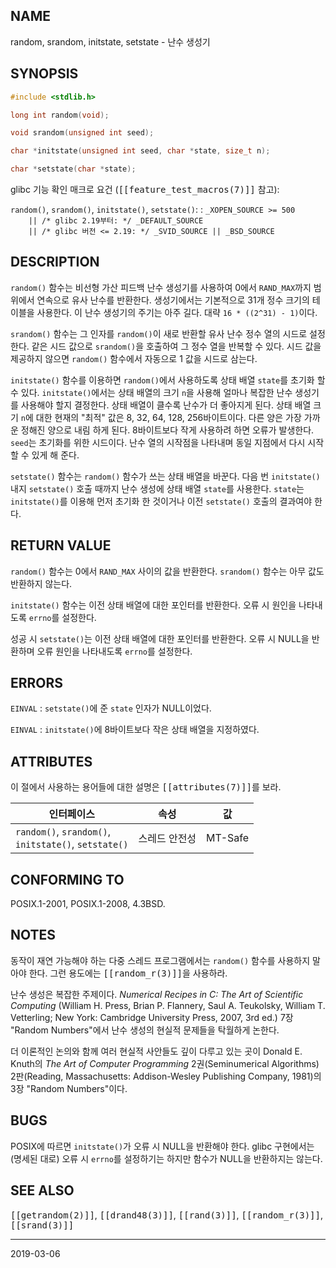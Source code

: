 ## NAME

random, srandom, initstate, setstate - 난수 생성기

## SYNOPSIS

```c
#include <stdlib.h>

long int random(void);

void srandom(unsigned int seed);

char *initstate(unsigned int seed, char *state, size_t n);

char *setstate(char *state);
```

glibc 기능 확인 매크로 요건 (<tt>[[feature_test_macros(7)]]</tt> 참고):

`random()`, `srandom()`, `initstate()`, `setstate()`:
:   `_XOPEN_SOURCE >= 500`<br>
    `    || /* glibc 2.19부터: */ _DEFAULT_SOURCE`<br>
    `    || /* glibc 버전 <= 2.19: */ _SVID_SOURCE || _BSD_SOURCE`

## DESCRIPTION

`random()` 함수는 비선형 가산 피드백 난수 생성기를 사용하여 0에서 `RAND_MAX`까지 범위에서 연속으로 유사 난수를 반환한다. 생성기에서는 기본적으로 31개 정수 크기의 테이블을 사용한다. 이 난수 생성기의 주기는 아주 길다. 대략 `16 * ((2^31) - 1)`이다.

`srandom()` 함수는 그 인자를 `random()`이 새로 반환할 유사 난수 정수 열의 시드로 설정한다. 같은 시드 값으로 `srandom()`을 호출하여 그 정수 열을 반복할 수 있다. 시드 값을 제공하지 않으면 `random()` 함수에서 자동으로 1 값을 시드로 삼는다.

`initstate()` 함수를 이용하면 `random()`에서 사용하도록 상태 배열 `state`를 초기화 할 수 있다. `initstate()`에서는 상태 배열의 크기 `n`을 사용해 얼마나 복잡한 난수 생성기를 사용해야 할지 결정한다. 상태 배열이 클수록 난수가 더 좋아지게 된다. 상태 배열 크기 `n`에 대한 현재의 "최적" 값은 8, 32, 64, 128, 256바이트이다. 다른 양은 가장 가까운 정해진 양으로 내림 하게 된다. 8바이트보다 작게 사용하려 하면 오류가 발생한다. `seed`는 초기화를 위한 시드이다. 난수 열의 시작점을 나타내며 동일 지점에서 다시 시작할 수 있게 해 준다.

`setstate()` 함수는 `random()` 함수가 쓰는 상태 배열을 바꾼다. 다음 번 `initstate()` 내지 `setstate()` 호출 때까지 난수 생성에 상태 배열 `state`를 사용한다. `state`는 `initstate()`를 이용해 먼저 초기화 한 것이거나 이전 `setstate()` 호출의 결과여야 한다.

## RETURN VALUE

`random()` 함수는 0에서 `RAND_MAX` 사이의 값을 반환한다. `srandom()` 함수는 아무 값도 반환하지 않는다.

`initstate()` 함수는 이전 상태 배열에 대한 포인터를 반환한다. 오류 시 원인을 나타내도록 `errno`를 설정한다.

성공 시 `setstate()`는 이전 상태 배열에 대한 포인터를 반환한다. 오류 시 NULL을 반환하며 오류 원인을 나타내도록 `errno`를 설정한다.

## ERRORS

`EINVAL`
:   `setstate()`에 준 `state` 인자가 NULL이었다.

`EINVAL`
:   `initstate()`에 8바이트보다 작은 상태 배열을 지정하였다.

## ATTRIBUTES

이 절에서 사용하는 용어들에 대한 설명은 <tt>[[attributes(7)]]</tt>를 보라.

| 인터페이스 | 속성 | 값 |
| --- | --- | --- |
| `random()`, `srandom()`,<br>`initstate()`, `setstate()` | 스레드 안전성 | MT-Safe |

## CONFORMING TO

POSIX.1-2001, POSIX.1-2008, 4.3BSD.

## NOTES

동작이 재연 가능해야 하는 다중 스레드 프로그램에서는 `random()` 함수를 사용하지 말아야 한다. 그런 용도에는 <tt>[[random_r(3)]]</tt>을 사용하라.

난수 생성은 복잡한 주제이다. *Numerical Recipes in C: The Art of Scientific Computing* (William H. Press, Brian P. Flannery, Saul A. Teukolsky, William T. Vetterling; New York: Cambridge University Press, 2007, 3rd ed.) 7장 "Random Numbers"에서 난수 생성의 현실적 문제들을 탁월하게 논한다.

더 이론적인 논의와 함께 여러 현실적 사안들도 깊이 다루고 있는 곳이 Donald E. Knuth의 *The Art of Computer Programming* 2권(Seminumerical Algorithms) 2판(Reading, Massachusetts: Addison-Wesley Publishing Company, 1981)의 3장 "Random Numbers"이다.

## BUGS

POSIX에 따르면 `initstate()`가 오류 시 NULL을 반환해야 한다. glibc 구현에서는 (명세된 대로) 오류 시 `errno`를 설정하기는 하지만 함수가 NULL을 반환하지는 않는다.

## SEE ALSO

<tt>[[getrandom(2)]]</tt>, <tt>[[drand48(3)]]</tt>, <tt>[[rand(3)]]</tt>, <tt>[[random_r(3)]]</tt>, <tt>[[srand(3)]]</tt>

----

2019-03-06
